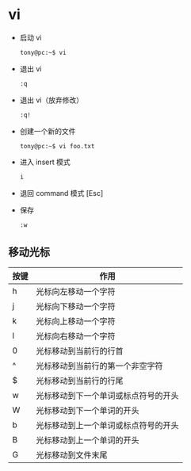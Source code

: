 # vi

- 启动 vi

    ```bash
    tony@pc:~$ vi
    ```

- 退出 vi

    ```bash
    :q
    ```

- 退出 vi（放弃修改）

    ```bash
    :q!
    ```

- 创建一个新的文件

    ```bash
    tony@pc:~$ vi foo.txt
    ```

- 进入 insert 模式

    ```bash
    i
    ```

- 退回 command 模式 [Esc]

- 保存

    ```bash
    :w
    ```

## 移动光标

| 按键 | 作用                           |
| --- | ----------------------------- |
| h   | 光标向左移动一个字符              |
| j   | 光标向下移动一个字符              |
| k   | 光标向上移动一个字符              |
| l   | 光标向右移动一个字符              |
| 0   | 光标移动到当前行的行首            |
| ^   | 光标移动到当前行的第一个非空字符    |
| $   | 光标移动到当前行的行尾            |
| w   | 光标移动到下一个单词或标点符号的开头 |
| W   | 光标移动到下一个单词的开头         |
| b   | 光标移动到上一个单词或标点符号的开头 |
| B   | 光标移动到上一个单词的开头         |
| G   | 光标移动到文件末尾                |
